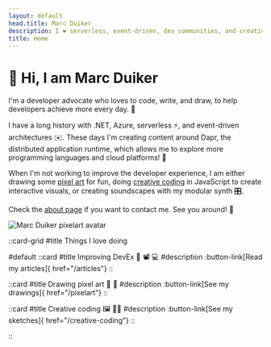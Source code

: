 ```yaml
---
layout: default
head.title: Marc Duiker
description: I ❤️ serverless, event-driven, dev communities, and creative coding!
title: Home
---
```


# 👋 Hi, I am Marc Duiker

I'm a developer advocate who loves to code, write, and draw, to help developers achieve more every day. 🚀

I have a long history with .NET, Azure, serverless ⚡️, and event-driven architectures ✉️. These days I'm creating content around Dapr, the distributed application runtime, which allows me to explore more programming languages and cloud platforms! 🤩

When I'm not working to improve the developer experience, I am either drawing some [pixel art](/pixelart) for fun, doing [creative coding](creative-coding) in JavaScript to create interactive visuals, or creating soundscapes with my modular synth 🎛️.

Check the [about page](/about) if you want to contact me. See you around! 👋

![Marc Duiker pixelart avatar](/marcduiker_dapr_rainbow_eyes.gif)

::card-grid
#title
Things I love doing

#default
  ::card
  #title
  Improving DevEx 📝 📽️ 💻
  #description
  :button-link[Read my articles]{ href="/articles"}
  ::

  ::card
  #title
  Drawing pixel art 🎨 👾
  #description
  :button-link[See my drawings]{ href="/pixelart"}
  ::

  ::card
  #title
  Creative coding 🖼️ 🧑‍💻
  #description
  :button-link[See my sketches]{ href="/creative-coding"}
  ::

  <!-- ::card
  #title
  Drawing pixel art 
  #description
  :button-link[See my drawings]{ href="/pixelart"}
  :: -->
::

